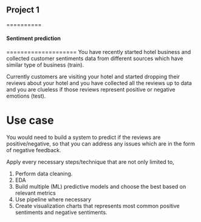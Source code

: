 ## Project 1
==========
#### Sentiment prediction
====================
You have recently started hotel business and collected customer sentiments data from different sources which have similar type of business (train).

Currently customers are visiting your hotel and started dropping their reviews about your hotel and you have collected all the reviews up to data and you are clueless if those reviews represent positive or negative emotions (test).

Use case
========

You would need to build a system to predict if the reviews are positive/negative, so that you can address any issues which are in the form of negative feedback.

Apply every necessary steps/technique that are not only limited to,

1. Perform data cleaning.
2. EDA
3. Build multiple (ML) predictive models and choose the best based on relevant metrics
4. Use pipeline where necessary 
5. Create visualization charts that represents most common positive sentiments and negative sentiments.
